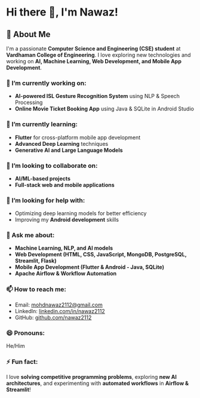 # Hi there 👋, I'm Nawaz!

## 🚀 About Me  
I'm a passionate **Computer Science and Engineering (CSE) student** at **Vardhaman College of Engineering**. I love exploring new technologies and working on **AI, Machine Learning, Web Development, and Mobile App Development**.

### 🔭 I’m currently working on:  
- **AI-powered ISL Gesture Recognition System** using NLP & Speech Processing  
- **Online Movie Ticket Booking App** using Java & SQLite in Android Studio  

### 🌱 I’m currently learning:  
- **Flutter** for cross-platform mobile app development  
- **Advanced Deep Learning** techniques  
- **Generative AI and Large Language Models**  

### 👯 I’m looking to collaborate on:  
- **AI/ML-based projects**  
- **Full-stack web and mobile applications**  

### 🤔 I’m looking for help with:  
- Optimizing deep learning models for better efficiency  
- Improving my **Android development** skills  

### 💬 Ask me about:  
- **Machine Learning, NLP, and AI models**  
- **Web Development (HTML, CSS, JavaScript, MongoDB, PostgreSQL, Streamlit, Flask)**  
- **Mobile App Development (Flutter & Android - Java, SQLite)**  
- **Apache Airflow & Workflow Automation**  

### 📫 How to reach me:  
- Email: [mohdnawaz2112@gmail.com](mailto:mohdnawaz2112@gmail.com)  
- LinkedIn: [linkedin.com/in/nawaz2112](https://www.linkedin.com/in/nawaz2112)  
- GitHub: [github.com/nawaz2112](https://github.com/nawaz2112)  

### 😄 Pronouns:  
He/Him  

### ⚡ Fun fact:  
I love **solving competitive programming problems**, exploring **new AI architectures**, and experimenting with **automated workflows** in **Airflow & Streamlit**!  
